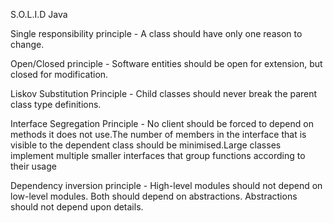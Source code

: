 S.O.L.I.D Java 

Single responsibility principle - A class should have only one reason to change.

Open/Closed principle - Software entities should be open for extension, but closed for modification.

Liskov Substitution Principle - Child classes should never break the parent class type definitions.

Interface Segregation Principle - No client should be forced to depend on methods it does not use.The number of members in the interface that is visible to the dependent class should be minimised.Large classes implement multiple smaller interfaces that group functions according to their usage

Dependency inversion principle - High-level modules should not depend on low-level modules. Both should depend on abstractions. Abstractions should not depend upon details.
